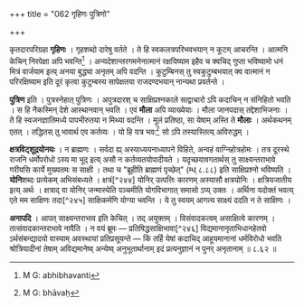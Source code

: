 +++
title = "062 गृहिणः पुत्रिणो"

+++


कृतदारपरिग्रहा **गृहिणः** । गृहशब्दो दारेषु वर्तते । ते हि स्वकलत्रपरिभवभयान् न कूटम् आचरन्ति । आत्मनि केचिन् निरपेक्षा अपि भवन्ति[^२४२] । अन्यदेशान्तरगमनेनात्मानं रक्षयिष्याम इहैव च क्वचिद् गुप्ता भविष्यामो धनं मित्रं वार्जयाम इत्य् अनया बुद्ध्या अनृतम् अपि वदन्ति । कुटुम्बिनस् तु स्वकुटुम्बभयात् क्व वात्मानं न परिरक्षिष्याम इति दूरं कृत्वा कुटुम्बस्य सापेक्षतया राजदण्दभयान् नान्यथा प्रवर्तन्ते । 


[^२४२]:
     M G: abhibhavanti

**पुत्रिण** इति । पुत्रस्नेहात् पुत्रिणः । अपुत्रदारश् च साक्षिप्रश्नकाले साद्वाचारो ऽपि कदाचिन् न संनिहितो भवति । स हि नैकस्मिन् देशे आस्थानवान् भवति । एवं **मौला** अपि व्याख्येयाः । मौला जानपदास् तद्देशाभिजनाः । ते हि स्वजनज्ञातिमध्ये पापभीरुतया न मिथ्या वदन्ति । मूलं प्रतिष्ठा, सा येषाम् अस्ति ते **मौलाः** । अर्थकथनम् एतत् । तद्धितस् तु भावार्थ एव कर्तव्यः । यो हि यत्र भवः[^२४३] सो ऽपि तस्यास्तित्य् अविरुद्धम् ।


[^२४३]:
     M G: bhāvaḥ

**क्षत्रविट्शूद्रयोनयः** । न ब्राह्मणः । सर्वदा ह्य् अस्याध्ययनाध्यापने विहिते, अन्वहं वाग्निहोत्रहोमः । तत्र दूरस्थे राजनि धर्मोपरोधो ऽस्य मा भूद् इत्य् असौ न कर्तव्यतयोपादीयते । यदृच्छयावगतार्थस् तु साक्ष्यन्तराभावे गरीयसि कार्ये मुख्यतमः स साक्षी । तथा च "ब्रूहीति ब्राह्मणं पृच्छेत्" (म्ध् ८.८८) इति साक्षिप्रश्नो भविष्यति । **योनि**शब्दः प्रत्येकम् अभिसंबध्यते । क्षत्रं[^२४४] योनिर् उत्पत्तिः कारणम् अस्यासौ क्षत्रयोनिः । क्षत्रियजातीय इत्य् अर्थः । क्षत्राद् वा योनिर् जन्मास्येति पञ्चमीति योगविभागात् समासो ऽप्य् उक्तः । अर्थिना यदोक्तं भवत्य् एते मम साक्षिणः तदा[^२४५] साक्षिकर्मणि योग्या भवन्ति । ये तु स्वयम् आगत्य साक्ष्यं ददति न ते साक्षिणः ।   

**अनापदि** । आपत् साक्ष्यन्तराभाव इति केचित् । तद् अयुक्तम् । विसंवादकत्वम् असाक्षित्वे कारणम् । तत्संवादकान्तराभावे नापैति । न वयं ब्रूमः — प्रतिषिद्धसाक्षिभावा[^२४६] विद्यमानानृताभिधानहेतवो ऽर्थसंबन्द्यादयो वास्याम् अवस्थायां प्रतिप्रसूयन्ते — किं तर्हि येषां कदाचिद् आहूयमानानां धर्मविरोधो भवति श्रोत्रियादीनां तेषाम् अविद्यमानेष्व् अन्येष्व् अनुभूतार्थानाम् इदं प्रत्यनुज्ञानं न पुनर् अनृतानाम् ॥ ८.६२ ॥